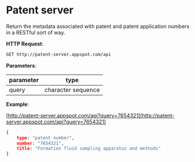 # Patent server

Return the metadata associated with patent and patent application numbers in a RESTful sort of way.

**HTTP Request**:

```bash
GET http://patent-server.appspot.com/api
```

**Parameters**:

parameter  | type
---------- | -------------
query      | character sequence

**Example**:

[http://patent-server.appspot.com/api?query=7654321](http://patent-server.appspot.com/api?query=7654321)

```json
{
    type: "patent number",
    number: "7654321",
    title: "Formation fluid sampling apparatus and methods"
}
```
